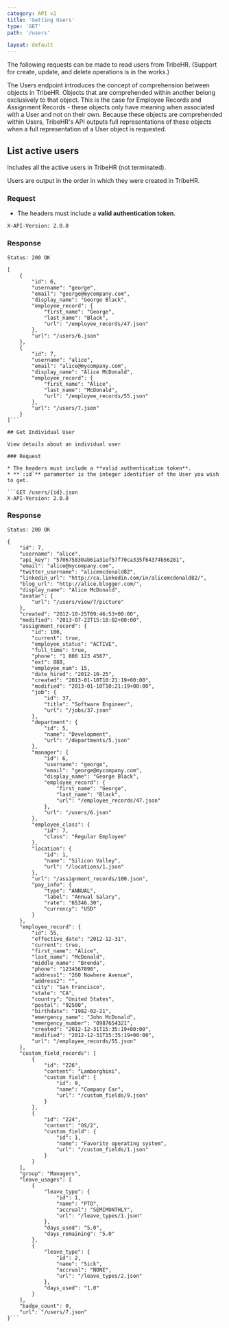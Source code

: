 ```yaml
---
category: API v2
title: 'Getting Users'
type: 'GET'
path: '/users'

layout: default
---
```


The following requests can be made to read users from TribeHR. (Support for create, update, and delete operations is in the works.)

The Users endpoint introduces the concept of comprehension between objects in TribeHR. Objects that are comprehended within another belong exclusively to that object.
This is the case for Employee Records and Assignment Records - these objects only have meaning when associated with a User and not on their own.
Because these objects are comprehended within Users, TribeHR's API outputs full representations of these objects when a full representation of a User object is requested.

## List active users

Includes all the active users in TribeHR (not terminated).

Users are output in the order in which they were created in TribeHR.

### Request

* The headers must include a **valid authentication token**.

```GET /users.json
X-API-Version: 2.0.0
```

### Response

```Status: 200 OK```
```Content-Type: application/json
[
    {
        "id": 6,
        "username": "george",
        "email": "george@mycompany.com",
        "display_name": "George Black",
        "employee_record": {
            "first_name": "George",
            "last_name": "Black",
            "url": "/employee_records/47.json"
        },
        "url": "/users/6.json"
    },
    {
        "id": 7,
        "username": "alice",
        "email": "alice@mycompany.com",
        "display_name": "Alice McDonald",
        "employee_record": {
            "first_name": "Alice",
            "last_name": "McDonald",
            "url": "/employee_records/55.json"
        },
        "url": "/users/7.json"
    }
]```

## Get Individual User

View details about an individual user

### Request 

* The headers must include a **valid authentication token**.
* **`:id`** paramerter is the integer identifier of the User you wish to get.

```GET /users/{id}.json
X-API-Version: 2.0.0
```

### Response
```Status: 200 OK```
```Content-Type: application/json
{
    "id": 7,
    "username": "alice",
    "api_key": "570675830ab61a31ef57f70ca335f64374b56281",
    "email": "alice@mycompany.com",
    "twitter_username": "alicemcdonald82",
    "linkedin_url": "http://ca.linkedin.com/in/alicemcdonald82/",
    "blog_url": "http://alice.blogger.com/",
    "display_name": "Alice McDonald",
    "avatar": {
        "url": "/users/view/7/picture"
    },
    "created": "2012-10-25T09:46:53+00:00",
    "modified": "2013-07-22T15:18:02+00:00",
    "assignment_record": {
        "id": 100,
        "current": true,
        "employee_status": "ACTIVE",
        "full_time": true,
        "phone": "1 800 123 4567",
        "ext": 888,
        "employee_num": 15,
        "date_hired": "2012-10-25",
        "created": "2013-01-10T10:21:19+00:00",
        "modified": "2013-01-10T10:21:19+00:00",
        "job": {
            "id": 37,
            "title": "Software Engineer",
            "url": "/jobs/37.json"
        },
        "department": {
            "id": 5,
            "name": "Development",
            "url": "/departments/5.json"
        },
        "manager": {
            "id": 6,
            "username": "george",
            "email": "george@mycompany.com",
            "display_name": "George Black",
            "employee_record": {
                "first_name": "George",
                "last_name": "Black",
                "url": "/employee_records/47.json"
            },
            "url": "/users/6.json"
        },
        "employee_class": {
            "id": 7,
            "class": "Regular Employee"
        },
        "location": {
            "id": 1,
            "name": "Silicon Valley",
            "url": "/locations/1.json"
        },
        "url": "/assignment_records/100.json",
        "pay_info": {
            "type": "ANNUAL",
            "label": "Annual Salary",
            "rate": "65346.30",
            "currency": "USD"
        }
    },
    "employee_record": {
        "id": 55,
        "effective_date": "2012-12-31",
        "current": true,
        "first_name": "Alice",
        "last_name": "McDonald",
        "middle_name": "Brenda",
        "phone": "1234567890",
        "address1": "260 Nowhere Avenue",
        "address2": "",
        "city": "San Francisco",
        "state": "CA",
        "country": "United States",
        "postal": "92500",
        "birthdate": "1982-02-21",
        "emergency_name": "John McDonald",
        "emergency_number": "0987654321",
        "created": "2012-12-31T15:35:19+00:00",
        "modified": "2012-12-31T15:35:19+00:00",
        "url": "/employee_records/55.json"
    },
    "custom_field_records": [
        {
            "id": "226",
            "content": "Lamborghini",
            "custom_field": {
                "id": 9,
                "name": "Company Car",
                "url": "/custom_fields/9.json"
            }
        },
        {
            "id": "224",
            "content": "OS/2",
            "custom_field": {
                "id": 1,
                "name": "Favorite operating system",
                "url": "/custom_fields/1.json"
            }
        }
    ],
    "group": "Managers",
    "leave_usages": [
        {
            "leave_type": {
                "id": 1,
                "name": "PTO",
                "accrual": "SEMIMONTHLY",
                "url": "/leave_types/1.json"
            },
            "days_used": "5.0",
            "days_remaining": "5.0"
        },
        {
            "leave_type": {
                "id": 2,
                "name": "Sick",
                "accrual": "NONE",
                "url": "/leave_types/2.json"
            },
            "days_used": "1.0"
        }
    ],
    "badge_count": 0,
    "url": "/users/7.json"
}```